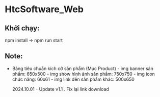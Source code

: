 # HtcSoftware_Web

## Khởi chạy:

npm install -> npm run start

## Note:

- Bảng tiêu chuẩn kích cỡ sản phẩm (Mục Product) - img banner sản phẩm: 650x500 - img show hình ảnh sản phẩm: 750x750 - img icon chức năng: 60x61 - img link đến sản phẩm khác: 500x650

  2024.10.01 - Update v1.1
  . Fix lại link download
